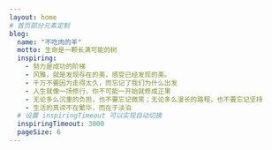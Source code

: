 ```yaml
---
layout: home
# 首页部分元素定制
blog:
  name: "不吃肉的羊"
  motto: 生命是一颗长满可能的树
  inspiring:
    - 努力是成功的阶梯
    - 风雅，就是发现存在的美，感受已经发现的美。
    - 千万不要因为走得太久，而忘记了我们为什么出发
    - 人生就像一场修行，你不可能一开始就修成正果
    - 无论多么沉重的负担，也不要忘记微笑；无论多么漫长的路程，也不要忘记坚持
    - 生活的真谛不在繁华，而在于淡泊
  # 设置 inspiringTimeout 可以实现自动切换
  inspiringTimeout: 3000
  pageSize: 6
---
```

